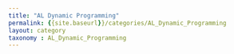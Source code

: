 ```yaml
---
title: "AL Dynamic Programming"
permalink: {{site.baseurl}}/categories/AL_Dynamic_Programming
layout: category
taxonomy : AL_Dynamic_Programming
---
```

